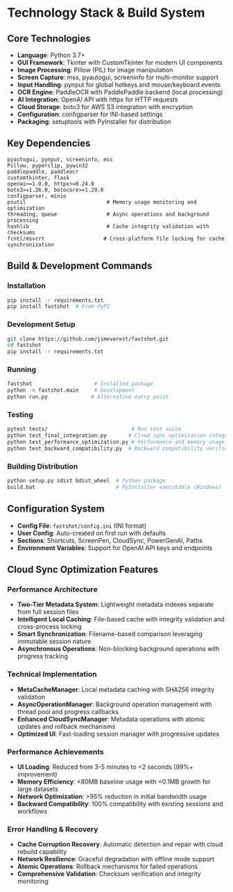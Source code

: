 # Technology Stack & Build System

## Core Technologies
- **Language**: Python 3.7+
- **GUI Framework**: Tkinter with CustomTkinter for modern UI components
- **Image Processing**: Pillow (PIL) for image manipulation
- **Screen Capture**: mss, pyautogui, screeninfo for multi-monitor support
- **Input Handling**: pynput for global hotkeys and mouse/keyboard events
- **OCR Engine**: PaddleOCR with PaddlePaddle backend (local processing)
- **AI Integration**: OpenAI API with httpx for HTTP requests
- **Cloud Storage**: boto3 for AWS S3 integration with encryption
- **Configuration**: configparser for INI-based settings
- **Packaging**: setuptools with PyInstaller for distribution

## Key Dependencies
```
pyautogui, pynput, screeninfo, mss
Pillow, pyperclip, pywin32
paddlepaddle, paddleocr
customtkinter, flask
openai>=1.0.0, httpx>=0.24.0
boto3>=1.26.0, botocore>=1.29.0
configparser, minio
psutil                          # Memory usage monitoring and optimization
threading, queue                # Async operations and background processing
hashlib                         # Cache integrity validation with checksums
fcntl/msvcrt                   # Cross-platform file locking for cache synchronization
```

## Build & Development Commands

### Installation
```bash
pip install -r requirements.txt
pip install fastshot  # From PyPI
```

### Development Setup
```bash
git clone https://github.com/jimeverest/fastshot.git
cd fastshot
pip install -r requirements.txt
```

### Running
```bash
fastshot                    # Installed package
python -m fastshot.main     # Development
python run.py              # Alternative entry point
```

### Testing
```bash
pytest tests/                           # Run test suite
python test_final_integration.py       # Cloud sync optimization integration tests
python test_performance_optimization.py # Performance and memory usage tests
python test_backward_compatibility.py  # Backward compatibility verification
```

### Building Distribution
```bash
python setup.py sdist bdist_wheel  # Python package
build.bat                          # PyInstaller executable (Windows)
```

## Configuration System
- **Config File**: `fastshot/config.ini` (INI format)
- **User Config**: Auto-created on first run with defaults
- **Sections**: Shortcuts, ScreenPen, CloudSync, PowerGenAI, Paths
- **Environment Variables**: Support for OpenAI API keys and endpoints

## Cloud Sync Optimization Features

### Performance Architecture
- **Two-Tier Metadata System**: Lightweight metadata indexes separate from full session files
- **Intelligent Local Caching**: File-based cache with integrity validation and cross-process locking
- **Smart Synchronization**: Filename-based comparison leveraging immutable session nature
- **Asynchronous Operations**: Non-blocking background operations with progress tracking

### Technical Implementation
- **MetaCacheManager**: Local metadata caching with SHA256 integrity validation
- **AsyncOperationManager**: Background operation management with thread pool and progress callbacks
- **Enhanced CloudSyncManager**: Metadata operations with atomic updates and rollback mechanisms
- **Optimized UI**: Fast-loading session manager with progressive updates

### Performance Achievements
- **UI Loading**: Reduced from 3-5 minutes to <2 seconds (99%+ improvement)
- **Memory Efficiency**: <80MB baseline usage with <0.1MB growth for large datasets
- **Network Optimization**: >95% reduction in initial bandwidth usage
- **Backward Compatibility**: 100% compatibility with existing sessions and workflows

### Error Handling & Recovery
- **Cache Corruption Recovery**: Automatic detection and repair with cloud rebuild capability
- **Network Resilience**: Graceful degradation with offline mode support
- **Atomic Operations**: Rollback mechanisms for failed operations
- **Comprehensive Validation**: Checksum verification and integrity monitoring